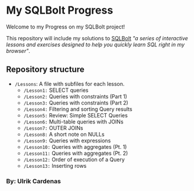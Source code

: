 # My SQLBolt Progress

Welcome to my Progress on my SQLBolt project!

This repository will include my solutions to [SQLBolt](https://sqlbolt.com/) _"a series of interactive lessons and exercises designed to help you quickly learn SQL right in my browser"_.

## Repository structure 

- `/Lessons`: A file with subfiles for each lesson.
  - `/Lesson1:` SELECT queries
  - `/Lesson2:` Queries with constraints (Part 1)
  - `/Lesson3:` Queries with constraints (Part 2)
  - `/Lesson4:` Filtering and sorting Query results
  - `/Lesson5:` Review: Simple SELECT Queries
  - `/Lesson6:` Multi-table queries with JOINs
  - `/Lesson7:` OUTER JOINs
  - `/Lesson8:` A short note on NULLs
  - `/Lesson9:` Queries with expressions
  - `/Lesson10:` Queries with aggregates (Pt. 1)
  - `/Lesson11:` Queries with aggregates (Pt. 2)
  - `/Lesson12:` Order of execution of a Query
  - `/Lesson13:` Inserting rows

  
### By: Ulrik Cardenas
